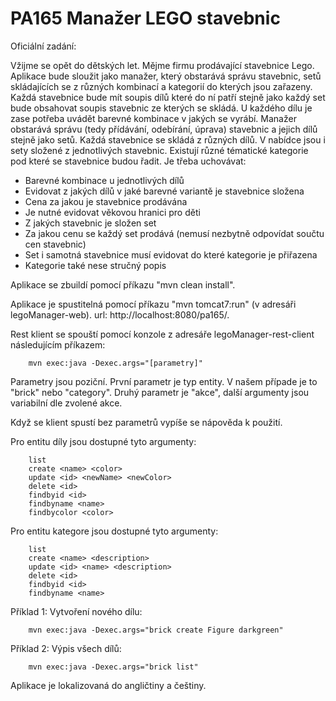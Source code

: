 PA165 Manažer LEGO stavebnic
============================
Oficiální zadání:

Vžijme se opět do dětských let. Mějme firmu prodávající stavebnice Lego.
Aplikace bude sloužit jako manažer, který obstarává správu stavebnic,
setů skládajících se z různých kombinací a kategorií do kterých jsou zařazeny. 
Každá stavebnice bude mít soupis dílů které do ní patří stejně jako
každý set bude obsahovat soupis stavebnic ze kterých se skládá.
U každého dílu je zase potřeba uvádět barevné kombinace v jakých se vyrábí.
Manažer obstarává správu (tedy přídávání, odebírání, úprava) stavebnic a jejich dílů stejně jako setů.
Každá stavebnice se skládá z různých dílů. V nabídce jsou i sety složené z jednotlivých stavebnic.
Existují různé tématické kategorie pod které se stavebnice budou řadit. Je třeba uchovávat:

- Barevné kombinace u jednotlivých dílů
- Evidovat z jakých dílů v jaké barevné variantě je stavebnice složena
- Cena za jakou je stavebnice prodávána
- Je nutné evidovat věkovou hranici pro děti
- Z jakých stavebnic je složen set
- Za jakou cenu se každý set prodává (nemusí nezbytně odpovídat součtu cen stavebnic)
- Set i samotná stavebnice musí evidovat do které kategorie je přiřazena
- Kategorie také nese stručný popis

Aplikace se zbuildí pomocí příkazu "mvn clean install".

Aplikace je spustitelná pomocí příkazu "mvn tomcat7:run" (v adresáři legoManager-web). 
url: http://localhost:8080/pa165/.

Rest klient se spouští pomocí konzole z adresáře legoManager-rest-client následujícím příkazem:

        mvn exec:java -Dexec.args="[parametry]"

Parametry jsou poziční. První parametr je typ entity. V našem případe je to "brick" nebo "category". Druhý parametr je "akce", další argumenty jsou variabilní dle zvolené akce.

Když se klient spustí bez parametrů vypíše se nápověda k použití.


Pro entitu díly jsou dostupné tyto argumenty:

        list                              
        create <name> <color>             
        update <id> <newName> <newColor>  
        delete <id>                       
        findbyid <id>                     
        findbyname <name>                 
        findbycolor <color>               

Pro entitu kategore jsou dostupné tyto argumenty:

        list                              
        create <name> <description>       
        update <id> <name> <description>  
        delete <id>                       
        findbyid <id>                     
        findbyname <name>                 

        

Příklad 1: Vytvoření nového dílu:

        mvn exec:java -Dexec.args="brick create Figure darkgreen"

Příklad 2: Výpis všech dílů:

        mvn exec:java -Dexec.args="brick list"


Aplikace je lokalizovaná do angličtiny a češtiny.
